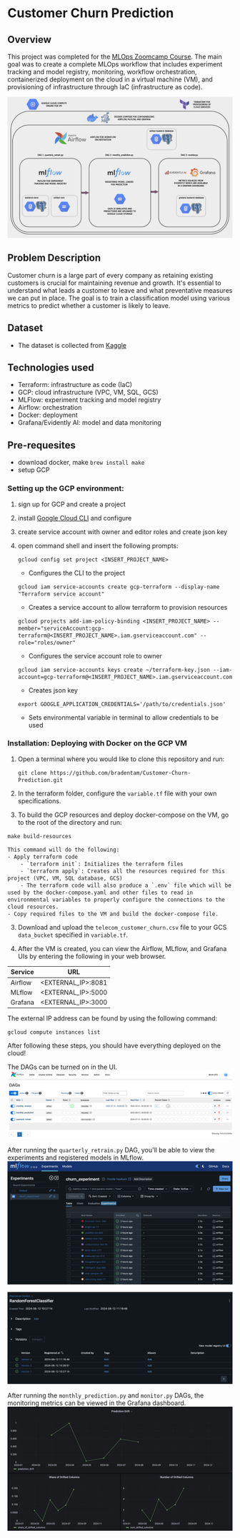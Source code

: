 # Customer Churn Prediction

## Overview

This project was completed for the [MLOps Zoomcamp Course](https://github.com/DataTalksClub/mlops-zoomcamp/tree/main). The main goal was to create a complete MLOps workflow that includes experiment tracking and model registry, monitoring, workflow orchestration, containerized deployment on the cloud in a virtual machine (VM), and provisioning of infrastructure through IaC (infrastructure as code).

![image info](./images/architecture.png)

## Problem Description

Customer churn is a large part of every company as retaining existing customers is crucial for maintaining revenue and growth. It's essential to understand what leads a customer to leave and what preventative measures we can put in place. The goal is to train a classification model using various metrics to predict whether a customer is likely to leave. 

## Dataset

- The dataset is collected from [Kaggle](https://www.kaggle.com/datasets/shilongzhuang/telecom-customer-churn-by-maven-analytics?resource=download)


## Technologies used

- Terraform: infrastructure as code (IaC)
- GCP: cloud infrastructure (VPC, VM, SQL, GCS)
- MLFlow: experiment tracking and model registry
- Airflow: orchestration
- Docker: deployment
- Grafana/Evidently AI: model and data monitoring

## Pre-requesites

- download docker, make ```brew install make```
- setup GCP

### Setting up the GCP environment:

1. sign up for GCP and create a project
2. install [Google Cloud CLI](https://cloud.google.com/sdk/docs/install-sdk) and configure
3. create service account with owner and editor roles and create json key
4. open command shell and insert the following prompts: 

    ```shell
    gcloud config set project <INSERT_PROJECT_NAME>
    ```
    - Configures the CLI to the project
    &nbsp;

    ```shell
    gcloud iam service-accounts create gcp-terraform --display-name "Terraform service account" 
    ```
    - Creates a service account to allow terraform to provision resources
    &nbsp;

    ```shell
    gcloud projects add-iam-policy-binding <INSERT_PROJECT_NAME> --member="serviceAccount:gcp-terraform@<INSERT_PROJECT_NAME>.iam.gserviceaccount.com" --role="roles/owner"
    ```
    - Configures the service account role to owner
    &nbsp;

    ```shell
    gcloud iam service-accounts keys create ~/terraform-key.json --iam-account=gcp-terraform@<INSERT_PROJECT_NAME>.iam.gserviceaccount.com
    ```
    - Creates json key
    &nbsp;

    ```shell
    export GOOGLE_APPLICATION_CREDENTIALS='/path/to/credentials.json'
    ```
    - Sets environmental variable in terminal to allow credentials to be used
    &nbsp;

### Installation: Deploying with Docker on the GCP VM

1. Open a terminal where you would like to clone this repository and run:

    ```shell
    git clone https://github.com/bradentam/Customer-Churn-Prediction.git
    ```

1. In the terraform folder, configure the `variable.tf` file with your own specifications.

2. To build the GCP resources and deploy docker-compose on the VM, go to the root of the directory and run:

```shell
make build-resources
```

    This command will do the following:
    - Apply terraform code
        - `terraform init`: Initializes the terraform files
        - `terraform apply`: Creates all the resources required for this project (VPC, VM, SQL database, GCS)
        - The terraform code will also produce a `.env` file which will be used by the docker-compose.yaml and other files to read in environmental variables to properly configure the connections to the cloud resources.
    - Copy required files to the VM and build the docker-compose file.

3. Download and upload the `telecom_customer_churn.csv` file to your GCS `data_bucket` specified in `variable.tf`.

4. After the VM is created, you can view the Airflow, MLflow, and Grafana UIs by entering the following in your web browser.  

| Service | URL                | 
|---------|--------------------|
| Airflow | <EXTERNAL_IP>:8081 | 
| MLflow  | <EXTERNAL_IP>:5000 | 
| Grafana | <EXTERNAL_IP>:3000 | 

The external IP address can be found by using the following command:
```shell
gcloud compute instances list
```

After following these steps, you should have everything deployed on the cloud!

The DAGs can be turned on in the UI.
![image info](./images/airflow.png)

After running the `quarterly_retrain.py` DAG, you'll be able to view the experiments and registered models in MLflow.
![image info](./images/mlflow_experiments.png)  

![image info](./images/mlflow_registry.png)

After running the `monthly_prediction.py` and `monitor.py` DAGs, the monitoring metrics can be viewed in the Grafana dashboard.
![image info](./images/grafana.png)

